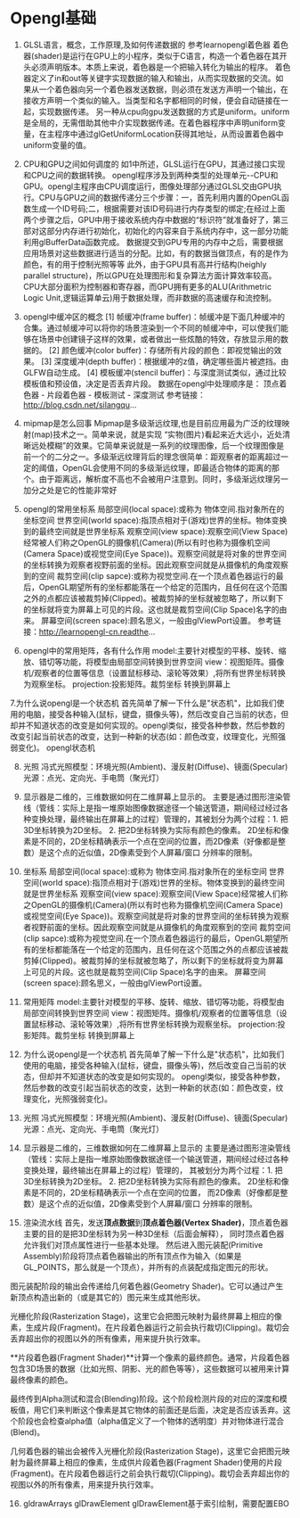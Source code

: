 # Opengl基础

1. GLSL语言，概念，工作原理,及如何传递数据的
参考learnopengl着色器
着色器(shader)是运行在GPU上的小程序，类似于C语言，构造一个着色器在其开头必须声明版本。本质上来说，着色器是一个把输入转化为输出的程序。
着色器定义了in和out等关键字实现数据的输入和输出，从而实现数据的交流。如果从一个着色器向另一个着色器发送数据，则必须在发送方声明一个输出，在接收方声明一个类似的输入。当类型和名字都相同的时候，便会自动链接在一起，实现数据传递。
另一种从cpu向gpu发送数据的方式是uniform。uniform是全局的，无需借助其他中介实现数据传递。在着色器程序中声明uniform变量，在主程序中通过glGetUniformLocation获得其地址，从而设置着色器中uniform变量的值。

2. CPU和GPU之间如何调度的
如1中所述，GLSL运行在GPU，其通过接口实现和CPU之间的数据转换。
opengl程序涉及到两种类型的处理单元--CPU和GPU。opengl主程序由CPU调度运行，图像处理部分通过GLSL交由GPU执行。CPU与GPU之间的数据传递分三个步骤：一，首先利用内置的OpenGL函数生成一个ID号码;二，根据需要对该ID号码进行内存类型的绑定;在经过上面两个步骤之后，GPU中用于接收系统内存中数据的“标识符”就准备好了，第三部对这部分内存进行初始化，初始化的内容来自于系统内存中，这一部分功能利用glBufferData函数完成。
数据提交到GPU专用的内存中之后，需要根据应用场景对这些数据进行适当的分配。比如，有的数据当做顶点，有的是作为颜色，有的用于控制光照等等
此外，由于GPU具有高并行结构(heighly parallel structure)，所以GPU在处理图形和复杂算法方面计算效率较高。CPU大部分面积为控制器和寄存器，而GPU拥有更多的ALU(Arithmetric Logic Unit,逻辑运算单云)用于数据处理，而非数据的高速缓存和流控制。

3. opengl中缓冲区的概念
[1] 帧缓冲(frame buffer)：帧缓冲是下面几种缓冲的合集。通过帧缓冲可以将你的场景渲染到一个不同的帧缓冲中，可以使我们能够在场景中创建镜子这样的效果，或者做出一些炫酷的特效，存放显示用的数据的。
[2] 颜色缓冲(color buffer)：存储所有片段的颜色：即视觉输出的效果。
[3] 深度缓冲(depth buffer)：根据缓冲的z值，确定哪些面片被遮挡。由GLFW自动生成。
[4] 模板缓冲(stencil buffer)：与深度测试类似，通过比较模板值和预设值，决定是否丢弃片段。
数据在opengl中处理顺序是： 顶点着色器 - 片段着色器 - 模板测试 - 深度测试
参考链接：http://blog.csdn.net/silangqu...

4. mipmap是怎么回事
Mipmap是多级渐远纹理,也是目前应用最为广泛的纹理映射(map)技术之一。简单来说，就是实现 “实物(图片)看起来近大远小，近处清晰远处模糊”的效果。它简单来说就是一系列的纹理图像，后一个纹理图像是前一个的二分之一。多级渐远纹理背后的理念很简单：距观察者的距离超过一定的阈值，OpenGL会使用不同的多级渐远纹理，即最适合物体的距离的那个。由于距离远，解析度不高也不会被用户注意到。同时，多级渐远纹理另一加分之处是它的性能非常好

5. opengl的常用坐标系
局部空间(local space):或称为 物体空间.指对象所在的坐标空间
世界空间(world space):指顶点相对于(游戏)世界的坐标。物体变换到的最终空间就是世界坐标系
观察空间(view space):观察空间(View Space)经常被人们称之OpenGL的摄像机(Camera)(所以有时也称为摄像机空间(Camera Space)或视觉空间(Eye Space))。观察空间就是将对象的世界空间的坐标转换为观察者视野前面的坐标。因此观察空间就是从摄像机的角度观察到的空间
裁剪空间(clip sapce):或称为视觉空间.在一个顶点着色器运行的最后，OpenGL期望所有的坐标都能落在一个给定的范围内，且任何在这个范围之外的点都应该被裁剪掉(Clipped)。被裁剪掉的坐标就被忽略了，所以剩下的坐标就将变为屏幕上可见的片段。这也就是裁剪空间(Clip Space)名字的由来。
屏幕空间(screen space):顾名思义，一般由glViewPort设置。
参考链接：http://learnopengl-cn.readthe...

6. opengl中的常用矩阵，各有什么作用
model:主要针对模型的平移、旋转、缩放、错切等功能，将模型由局部空间转换到世界空间
view：视图矩阵。摄像机/观察者的位置等信息（设置鼠标移动、滚轮等效果）,将所有世界坐标转换为观察坐标。
projection:投影矩阵。裁剪坐标 转换到屏幕上

7.为什么说opengl是一个状态机
首先简单了解一下什么是"状态机"，比如我们使用的电脑，接受各种输入(鼠标，键盘，摄像头等)，然后改变自己当前的状态，但却并不知道状态的改变是如何实现的。opengl类似，接受各种参数，然后参数的改变引起当前状态的改变，达到一种新的状态(如：颜色改变，纹理变化，光照强弱变化)。
opengl状态机

8. 光照
冯式光照模型：环境光照(Ambient)、漫反射(Diffuse)、镜面(Specular)
光源：点光、定向光、手电筒（聚光灯）

9. 显示器是二维的，三维数据如何在二维屏幕上显示的。
主要是通过图形渲染管线（管线：实际上是指一堆原始图像数据途径一个输送管道，期间经过经过各种变换处理，最终输出在屏幕上的过程）管理的，其被划分为两个过程：1. 把3D坐标转换为2D坐标。 2. 把2D坐标转换为实际有颜色的像素。
2D坐标和像素是不同的，2D坐标精确表示一个点在空间的位置，而2D像素（好像都是整数）是这个点的近似值，2D像素受到个人屏幕/窗口 分辨率的限制。

10. 坐标系
局部空间(local space):或称为 物体空间.指对象所在的坐标空间 世界空间(world space):指顶点相对于(游戏)世界的坐标。物体变换到的最终空间就是世界坐标系 观察空间(view space):观察空间(View Space)经常被人们称之OpenGL的摄像机(Camera)(所以有时也称为摄像机空间(Camera Space)或视觉空间(Eye Space))。观察空间就是将对象的世界空间的坐标转换为观察者视野前面的坐标。因此观察空间就是从摄像机的角度观察到的空间 裁剪空间(clip sapce):或称为视觉空间.在一个顶点着色器运行的最后，OpenGL期望所有的坐标都能落在一个给定的范围内，且任何在这个范围之外的点都应该被裁剪掉(Clipped)。被裁剪掉的坐标就被忽略了，所以剩下的坐标就将变为屏幕上可见的片段。这也就是裁剪空间(Clip Space)名字的由来。 屏幕空间(screen space):顾名思义，一般由glViewPort设置。

11. 常用矩阵
model:主要针对模型的平移、旋转、缩放、错切等功能，将模型由局部空间转换到世界空间 view：视图矩阵。摄像机/观察者的位置等信息（设置鼠标移动、滚轮等效果）,将所有世界坐标转换为观察坐标。 projection:投影矩阵。裁剪坐标 转换到屏幕上

12. 为什么说opengl是一个状态机
首先简单了解一下什么是"状态机"，比如我们使用的电脑，接受各种输入(鼠标，键盘，摄像头等)，然后改变自己当前的状态，但却并不知道状态的改变是如何实现的。
opengl类似，接受各种参数，然后参数的改变引起当前状态的改变，达到一种新的状态(如：颜色改变，纹理变化，光照强弱变化)。

13. 光照
冯式光照模型：环境光照(Ambient)、漫反射(Diffuse)、镜面(Specular)
光源：点光、定向光、手电筒（聚光灯）

14. 显示器是二维的，三维数据如何在二维屏幕上显示的
主要是通过图形渲染管线（管线：实际上是指一堆原始图像数据途径一个输送管道，期间经过经过各种变换处理，最终输出在屏幕上的过程）管理的，
其被划分为两个过程：1. 把3D坐标转换为2D坐标。 2. 把2D坐标转换为实际有颜色的像素。 2D坐标和像素是不同的，2D坐标精确表示一个点在空间的位置，
而2D像素（好像都是整数）是这个点的近似值，2D像素受到个人屏幕/窗口 分辨率的限制。

15. 渲染流水线
    首先，发送**顶点数据**到**顶点着色器(Vertex Shader)**，顶点着色器主要的目的是把3D坐标转为另一种3D坐标（后面会解释），
同时顶点着色器允许我们对顶点属性进行一些基本处理。
    然后进入图元装配(Primitive Assembly)阶段将顶点着色器输出的所有顶点作为输入（如果是GL_POINTS，那么就是一个顶点），并所有的点装配成指定图元的形状。

图元装配阶段的输出会传递给几何着色器(Geometry Shader)。它可以通过产生新顶点构造出新的（或是其它的）图元来生成其他形状。

光栅化阶段(Rasterization Stage)，这里它会把图元映射为最终屏幕上相应的像素，生成片段(Fragment)。在片段着色器运行之前会执行裁切(Clipping)。裁切会丢弃超出你的视图以外的所有像素，用来提升执行效率。

**片段着色器(Fragment Shader)**计算一个像素的最终颜色。通常，片段着色器包含3D场景的数据（比如光照、阴影、光的颜色等等），这些数据可以被用来计算最终像素的颜色。

最终传到Alpha测试和混合(Blending)阶段。这个阶段检测片段的对应的深度和模板值，用它们来判断这个像素是其它物体的前面还是后面，决定是否应该丢弃。这个阶段也会检查alpha值（alpha值定义了一个物体的透明度）并对物体进行混合(Blend)。

几何着色器的输出会被传入光栅化阶段(Rasterization Stage)，这里它会把图元映射为最终屏幕上相应的像素，生成供片段着色器(Fragment Shader)使用的片段(Fragment)。在片段着色器运行之前会执行裁切(Clipping)。裁切会丢弃超出你的视图以外的所有像素，用来提升执行效率。

16. gldrawArrays glDrawElement
glDrawElement基于索引绘制，需要配置EBO
